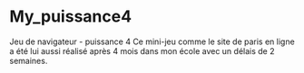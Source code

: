 # My_puissance4
Jeu de navigateur - puissance 4
Ce mini-jeu comme le site de paris en ligne a été lui aussi réalisé après 4 mois dans mon école avec un délais de 2 semaines.
